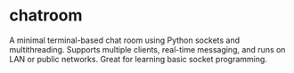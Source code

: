 # chatroom
A minimal terminal-based chat room using Python sockets and multithreading. Supports multiple clients, real-time messaging, and runs on LAN or public networks. Great for learning basic socket programming.

